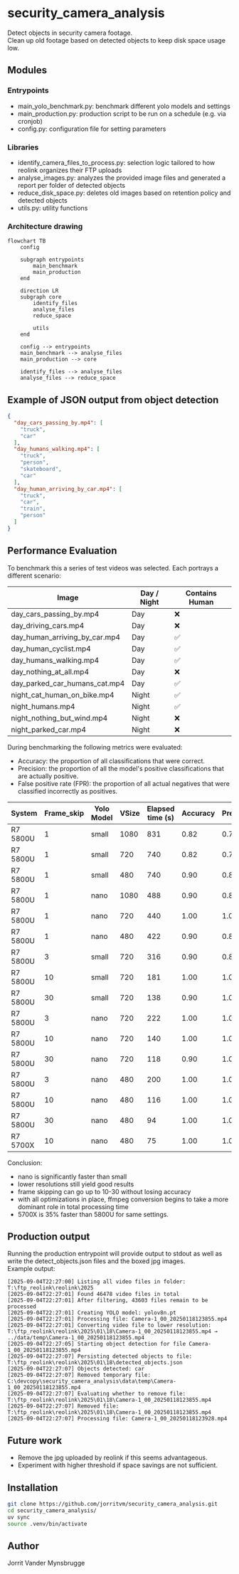# security_camera_analysis

Detect objects in security camera footage.  
Clean up old footage based on detected objects to keep disk space usage low.

## Modules

### Entrypoints

- main_yolo_benchmark.py: benchmark different yolo models and settings
- main_production.py: production script to be run on a schedule (e.g. via cronjob)
- config.py: configuration file for setting parameters

### Libraries

- identify_camera_files_to_process.py: selection logic tailored to how reolink organizes their FTP uploads
- analyse_images.py: analyzes the provided image files and generated a report per folder of detected objects
- reduce_disk_space.py: deletes old images based on retention policy and detected objects
- utils.py: utility functions

### Architecture drawing

```mermaid
flowchart TB
    config
    
    subgraph entrypoints
        main_benchmark
        main_production
    end

    direction LR
    subgraph core
        identify_files 
        analyse_files
        reduce_space
        
        utils
    end

    config --> entrypoints
    main_benchmark --> analyse_files
    main_production --> core

    identify_files --> analyse_files
    analyse_files --> reduce_space
```


## Example of JSON output from object detection

```json
{
  "day_cars_passing_by.mp4": [
    "truck",
    "car"
  ],
  "day_humans_walking.mp4": [
    "truck",
    "person",
    "skateboard",
    "car"
  ],
  "day_human_arriving_by_car.mp4": [
    "truck",
    "car",
    "train",
    "person"
  ]
}
```

## Performance Evaluation

To benchmark this a series of test videos was selected. Each portrays a different scenario:

 Image                         | Day / Night | Contains Human 
-------------------------------|-------------|----------------
 day_cars_passing_by.mp4       | Day         | ❌              
 day_driving_cars.mp4          | Day         | ❌              
 day_human_arriving_by_car.mp4 | Day         | ✅              
 day_human_cyclist.mp4         | Day         | ✅              
 day_humans_walking.mp4        | Day         | ✅              
 day_nothing_at_all.mp4        | Day         | ❌              
 day_parked_car_humans_cat.mp4 | Day         | ✅              
 night_cat_human_on_bike.mp4   | Night       | ✅              
 night_humans.mp4              | Night       | ✅              
 night_nothing_but_wind.mp4    | Night       | ❌              
 night_parked_car.mp4          | Night       | ❌              

During benchmarking the following metrics were evaluated:

- Accuracy: the proportion of all classifications that were correct.
- Precision: the proportion of all the model's positive classifications that are actually positive.
- False positive rate (FPR): the proportion of all actual negatives that were classified incorrectly as positives.

 System   | Frame_skip | Yolo Model | VSize | Elapsed time (s) | Accuracy | Precision | FPR  
----------|------------|------------|-------|------------------|----------|-----------|------
 R7 5800U | 1          | small      | 1080  | 831              | 0.82     | 0.75      | 0.40 
 R7 5800U | 1          | small      | 720   | 740              | 0.82     | 0.75      | 0.40 
 R7 5800U | 1          | small      | 480   | 740              | 0.90     | 0.86      | 0.20 
 R7 5800U | 1          | nano       | 1080  | 488              | 0.90     | 0.86      | 0.20 
 R7 5800U | 1          | nano       | 720   | 440              | 1.00     | 1.00      | 0.00 
 R7 5800U | 1          | nano       | 480   | 422              | 0.90     | 0.86      | 0.20 
 R7 5800U | 3          | small      | 720   | 316              | 0.90     | 0.86      | 0.20 
 R7 5800U | 10         | small      | 720   | 181              | 1.00     | 1.00      | 0.00 
 R7 5800U | 30         | small      | 720   | 138              | 0.90     | 1.00      | 0.00 
 R7 5800U | 3          | nano       | 720   | 222              | 1.00     | 1.00      | 0.00 
 R7 5800U | 10         | nano       | 720   | 140              | 1.00     | 1.00      | 0.00 
 R7 5800U | 30         | nano       | 720   | 118              | 0.90     | 1.00      | 0.00 
 R7 5800U | 3          | nano       | 480   | 200              | 1.00     | 1.00      | 0.00 
 R7 5800U | 10         | nano       | 480   | 116              | 1.00     | 1.00      | 0.00 
 R7 5800U | 30         | nano       | 480   | 94               | 1.00     | 1.00      | 0.00 
 R7 5700X | 10         | nano       | 480   | 75               | 1.00     | 1.00      | 0.00 
 

Conclusion:
- nano is significantly faster than small
- lower resolutions still yield good results
- frame skipping can go up to 10-30 without losing accuracy
- with all optimizations in place, ffmpeg conversion begins to take a more dominant role in total processing time
- 5700X is 35% faster than 5800U for same settings.

## Production output
Running the production entrypoint will provide output to stdout as well as write the detect_objects.json files and the boxed jpg images.  
Example output:
```
[2025-09-04T22:27:00] Listing all video files in folder: T:\ftp_reolink\reolink\2025
[2025-09-04T22:27:01] Found 46478 video files in total
[2025-09-04T22:27:01] After filtering, 43603 files remain to be processed
[2025-09-04T22:27:01] Creating YOLO model: yolov8n.pt
[2025-09-04T22:27:01] Processing file: Camera-1_00_20250118123855.mp4
[2025-09-04T22:27:01] Converting video file to lower resolution: T:\ftp_reolink\reolink\2025\01\18\Camera-1_00_20250118123855.mp4 → ../data/temp\Camera-1_00_20250118123855.mp4
[2025-09-04T22:27:05] Starting object detection for file Camera-1_00_20250118123855.mp4
[2025-09-04T22:27:07] Persisting detected objects to file: T:\ftp_reolink\reolink\2025\01\18\detected_objects.json
[2025-09-04T22:27:07] Objects detected: car
[2025-09-04T22:27:07] Removed temporary file: C:\devcopy\security_camera_analysis\data\temp\Camera-1_00_20250118123855.mp4
[2025-09-04T22:27:07] Evaluating whether to remove file: T:\ftp_reolink\reolink\2025\01\18\Camera-1_00_20250118123855.mp4
[2025-09-04T22:27:07] Removed file: T:\ftp_reolink\reolink\2025\01\18\Camera-1_00_20250118123855.mp4
[2025-09-04T22:27:07] Processing file: Camera-1_00_20250118123928.mp4
```


## Future work
- Remove the jpg uploaded by reolink if this seems advantageous.
- Experiment with higher threshold if space savings are not sufficient.


## Installation

```bash
git clone https://github.com/jorritvm/security_camera_analysis.git
cd security_camera_analysis/
uv sync
source .venv/bin/activate
```

## Author
Jorrit Vander Mynsbrugge 



